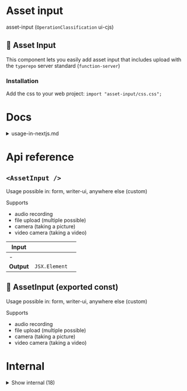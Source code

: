 # Asset input

asset-input (`OperationClassification` ui-cjs)


## 📸 Asset Input

This component lets you easily add asset input that includes upload with the `typerepo` server standard (`function-server`)


### Installation

Add the css to your web project: `import "asset-input/css.css";`




# Docs

<details><summary>usage-in-nextjs.md</summary>
    
  **UPDATE** No need for these workarounds anymore! You can simply use the newer version of next.js. Couldn't find exactly when they added support, but in `13.3.1` it just magically works! Related RFC: https://github.com/vercel/next.js/discussions/31517


### Before

Use `next/dynamic` if you want to use this in next.js, as it will crash when it is tried with SSR.

See https://nextjs.org/docs/advanced-features/dynamic-import#with-no-ssr for more info.

```ts
import dynamic from "next/dynamic";

const AssetUI = dynamic(() => import("asset-ui"), {
  ssr: false,
});
```

You can also just use `asset-input-next`, where I did this for you!

The problem with this, though, is we can't easily create components without using `next/dynamic`. Every component needs to expose the regular one and the one that is wrapped with `next/dynamic`. This is annoying because next is a huge dependency, so it requires you to create two packages every time: a regular one and one for next.js support.

The reason why it's crashing is because `new Worker(xyz)` is executed during SSR within a Node.js environment. In the browser, `Worker` is a global class, but in Next.js it doesn't exist.

It gets executed by this file: `/node_modules/extendable-media-recorder-wav-encoder-broker/src/module.ts`

it is imported here: `/Users/king/King/operations/node_modules/extendable-media-recorder-wav-encoder/src/module.ts`

  </details>

# Api reference

## `<AssetInput />`

Usage possible in: form, writer-ui, anywhere else (custom)

Supports

- audio recording
- file upload (multiple possible)
- camera (taking a picture)
- video camera (taking a video)


| Input      |    |    |
| ---------- | -- | -- |
| - | | |
| **Output** | `JSX.Element`   |    |



## 📄 AssetInput (exported const)

Usage possible in: form, writer-ui, anywhere else (custom)

Supports

- audio recording
- file upload (multiple possible)
- camera (taking a picture)
- video camera (taking a video)

# Internal

<details><summary>Show internal (18)</summary>
    
  # `<FileInput />`




| Input      |    |    |
| ---------- | -- | -- |
| - | | |
| **Output** | `JSX.Element`   |    |



## getTypeFromFileBlob()

| Input      |    |    |
| ---------- | -- | -- |
| file | { size: number, <br />type: string, <br />lastModified: number, <br />name: string, <br />webkitRelativePath: string, <br /> } |  |
| **Output** | audio / video / image / text / other   |    |



## makeBackendAsset()

| Input      |    |    |
| ---------- | -- | -- |
| asset | `Asset` |  |,| projectRelativeReferencingFilePath | string |  |,| modelName (optional) | string |  |
| **Output** | {  }   |    |



## `<MediaRecorderComponent />`

| Input      |    |    |
| ---------- | -- | -- |
| - | | |
| **Output** | `JSX.Element`   |    |



## `<MediaRecorder />`

| Input      |    |    |
| ---------- | -- | -- |
| - | | |
| **Output** | `JSX.Element`   |    |



## `<ReactMediaRecorder />`

| Input      |    |    |
| ---------- | -- | -- |
| - | | |
| **Output** | { type: {  }, <br />props: {  }, <br />key?: ul / trin / umbe, <br /> }   |    |



## `<SelectMedia />`

| Input      |    |    |
| ---------- | -- | -- |
| props | { source: `MediaSourceEnum`, <br /> } |  |
| **Output** | `JSX.Element`   |    |



## useReactMediaRecorder()

| Input      |    |    |
| ---------- | -- | -- |
| - | | |
| **Output** | { error: string, <br />muteAudio: {  }, <br />unMuteAudio: {  }, <br />startRecording: {  }, <br />pauseRecording: {  }, <br />resumeRecording: {  }, <br />stopRecording: {  }, <br />mediaBlobUrl?: string, <br />status: media_aborted / permission_denied / no_specified_media_found / media_in_use / invalid_media_constraints / no_constraints / recorder_error / idle / acquiring_media / delayed_start / recording / stopping / stopped / paused, <br />isAudioMuted: boolean, <br />previewStream: {  }, <br />previewAudioStream: {  }, <br />clearBlobUrl: {  }, <br /> }   |    |



## `<WebcamCapture />`

| Input      |    |    |
| ---------- | -- | -- |
| - | | |
| **Output** | `JSX.Element`   |    |



## 🔹 MediaSourceEnum

google: remote image urls
giphy: remote image urls
unsplashed: remote image urls
youtube: remote video urls (selectable as mp3, mp4, or url)








## 📄 FileInput (exported const)

## 📄 getTypeFromFileBlob (exported const)

## 📄 makeBackendAsset (exported const)

## 📄 MediaRecorderComponent (exported const)

## 📄 MediaRecorder (exported const)

## 📄 ReactMediaRecorder (exported const)

## 📄 SelectMedia (exported const)

## 📄 WebcamCapture (exported const)

  </details>

